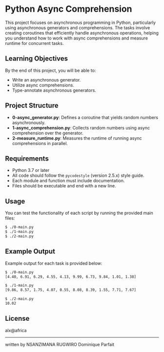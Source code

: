 # Python Async Comprehension

This project focuses on asynchronous programming in Python, particularly using asynchronous generators and comprehensions. The tasks involve creating coroutines that efficiently handle asynchronous operations, helping you understand how to work with async comprehensions and measure runtime for concurrent tasks.

## Learning Objectives

By the end of this project, you will be able to:
- Write an asynchronous generator.
- Utilize async comprehensions.
- Type-annotate asynchronous generators.

## Project Structure

- **0-async_generator.py**: Defines a coroutine that yields random numbers asynchronously.
- **1-async_comprehension.py**: Collects random numbers using async comprehension over the generator.
- **2-measure_runtime.py**: Measures the runtime of running async comprehensions in parallel.

## Requirements

- Python 3.7 or later
- All code should follow the `pycodestyle` (version 2.5.x) style guide.
- Each module and function must include documentation.
- Files should be executable and end with a new line.

## Usage

You can test the functionality of each script by running the provided main files:

```bash
$ ./0-main.py
$ ./1-main.py
$ ./2-main.py
```

## Example Output

Example output for each task is provided below:

```bash
$ ./0-main.py
[4.40, 6.91, 6.29, 4.55, 4.13, 9.99, 6.73, 9.84, 1.01, 1.38]

$ ./1-main.py
[9.86, 8.57, 1.75, 4.07, 0.55, 8.08, 8.39, 1.55, 7.71, 7.67]

$ ./2-main.py
10.02
```

## License

alx@africa

---

written by NSANZIMANA RUGWIRO Dominique Parfait
